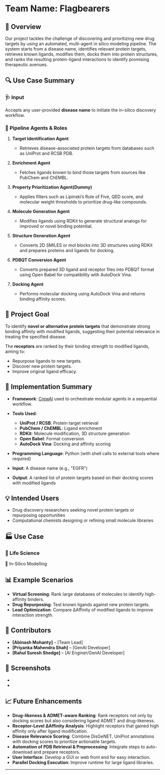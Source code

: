 # **Team Name: Flagbearers**

## 🧬 Overview

Our project tackles the challenge of discovering and prioritizing new drug targets by using an automated, multi-agent in silico modeling pipeline. The system starts from a disease name, identifies relevant protein targets, retrieves known ligands, modifies them, docks them into protein structures, and ranks the resulting protein-ligand interactions to identify promising therapeutic avenues.

## 🔍 Use Case Summary

### 🩺 **Input**

Accepts any user-provided **disease name** to initiate the in-silico discovery workflow.

### 🧠 **Pipeline Agents & Roles**

1. **Target Identification Agent**

   * Retrieves disease-associated protein targets from databases such as UniProt and RCSB PDB.

2. **Enrichment Agent**

   * Fetches ligands known to bind those targets from sources like PubChem and ChEMBL.

3. **Property Prioritization Agent(Dummy)**

   * Applies filters such as Lipinski’s Rule of Five, QED score, and molecular weight thresholds to prioritize drug-like compounds.

4. **Molecule Generation Agent**

   * Modifies ligands using RDKit to generate structural analogs for improved or novel binding potential.

5. **Structure Generation Agent**

   * Converts 2D SMILES or mol blocks into 3D structures using RDKit and prepares proteins and ligands for docking.

6. **PDBQT Conversion Agent**

   * Converts prepared 3D ligand and receptor files into PDBQT format using Open Babel for compatibility with AutoDock Vina.

7. **Docking Agent**

   * Performs molecular docking using AutoDock Vina and returns binding affinity scores.

## 🎯 Project Goal

To identify **novel or alternative protein targets** that demonstrate strong binding affinity with modified ligands, suggesting their potential relevance in treating the specified disease.

The **receptors** are ranked by their binding strength to modified ligands, aiming to:

* Repurpose ligands to new targets.
* Discover new protein targets.
* Improve original ligand efficacy.

## 🧬 Implementation Summary

* **Framework**: [CrewAI](https://www.crewai.com/) used to orchestrate modular agents in a sequential workflow.

* **Tools Used**:

  * **UniProt / RCSB**: Protein target retrieval
  * **PubChem / ChEMBL**: Ligand enrichment
  * **RDKit**: Molecule modification, 3D structure generation
  * **Open Babel**: Format conversion
  * **AutoDock Vina**: Docking and affinity scoring

* **Programming Language**: Python (with shell calls to external tools where required)

* **Input**: A disease name (e.g., "EGFR")

* **Output**: A ranked list of protein targets based on their docking scores with modified ligands

## 💡 Intended Users

* Drug discovery researchers seeking novel protein targets or repurposing opportunities
* Computational chemists designing or refining small molecule libraries

## 🏭  Use Case
### 🧬 Life Science
  🔬 In-Silico Modelling

## 📊 Example Scenarios

* **Virtual Screening**: Rank large databases of molecules to identify high-affinity binders.
* **Drug Repurposing**: Test known ligands against new protein targets.
* **Lead Optimization**: Compare ΔAffinity of modified ligands to improve interaction strength.

## 👥 Contributors


* **\[Abinash Mohanty]** – \[Team Lead]
* **\[Priyanka Mahendra Shah]** – \[GenAI Developer]
* **\[Rahul Suresh Shedge]** – \[AI Enginer/GenAI Developer]

## 📸 Screenshots

*
*

## 📈 Future Enhancements

* **Drug-likeness & ADMET-aware Ranking**: Rank receptors not only by docking scores but also considering ligand ADMET and drug-likeness.
* **Receptor-Level ΔAffinity Analysis**: Highlight receptors that gained high affinity only after ligand modification.
* **Disease Relevance Scoring**: Combine DisGeNET, UniProt annotations with docking scores to prioritize actionable targets.
* **Automation of PDB Retrieval & Preprocessing**: Integrate steps to auto-download and prepare receptors.
* **User Interface**: Develop a GUI or web front end for easy interaction.
* **Parallel Docking Execution**: Improve runtime for large ligand libraries.

---

